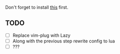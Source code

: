 Don't forget to install [this](https://github.com/junegunn/vim-plug) first.

## TODO
- [ ] Replace vim-plug with Lazy
- [ ] Along with the previous step rewrite config to lua
- [ ] ???
